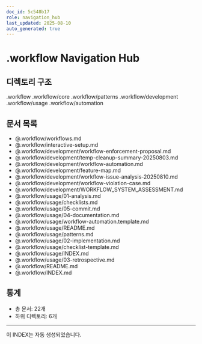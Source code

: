 ```yaml
---
doc_id: 5c548b17
role: navigation_hub
last_updated: 2025-08-10
auto_generated: true
---
```


# .workflow Navigation Hub

## 디렉토리 구조
.workflow
.workflow/core
.workflow/patterns
.workflow/development
.workflow/usage
.workflow/automation

## 문서 목록
- @.workflow/workflows.md
- @.workflow/interactive-setup.md
- @.workflow/development/workflow-enforcement-proposal.md
- @.workflow/development/temp-cleanup-summary-20250803.md
- @.workflow/development/workflow-automation.md
- @.workflow/development/feature-map.md
- @.workflow/development/workflow-issue-analysis-20250810.md
- @.workflow/development/workflow-violation-case.md
- @.workflow/development/WORKFLOW_SYSTEM_ASSESSMENT.md
- @.workflow/usage/01-analysis.md
- @.workflow/usage/checklists.md
- @.workflow/usage/05-commit.md
- @.workflow/usage/04-documentation.md
- @.workflow/usage/workflow-automation.template.md
- @.workflow/usage/README.md
- @.workflow/usage/patterns.md
- @.workflow/usage/02-implementation.md
- @.workflow/usage/checklist-template.md
- @.workflow/usage/INDEX.md
- @.workflow/usage/03-retrospective.md
- @.workflow/README.md
- @.workflow/INDEX.md

## 통계
- 총 문서:       22개
- 하위 디렉토리:        6개

---
이 INDEX는 자동 생성되었습니다.
